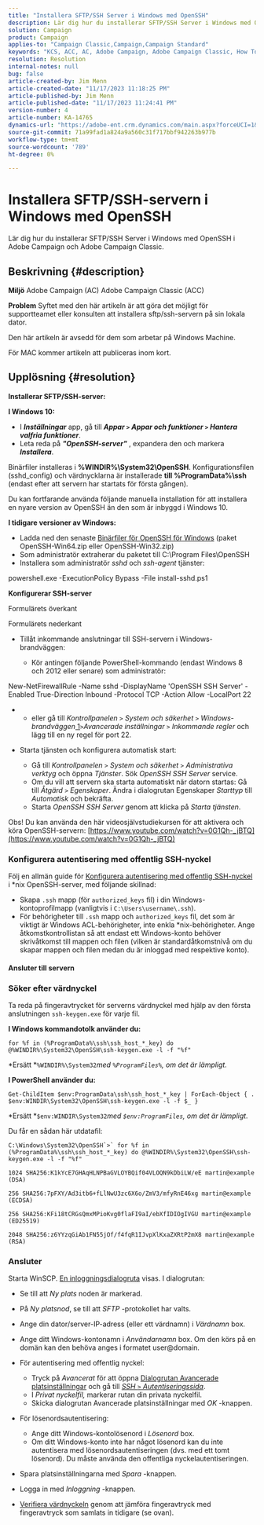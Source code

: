 ```yaml
---
title: "Installera SFTP/SSH Server i Windows med OpenSSH"
description: Lär dig hur du installerar SFTP/SSH Server i Windows med OpenSSH i Adobe Campaign och Adobe Campaign Classic.
solution: Campaign
product: Campaign
applies-to: "Campaign Classic,Campaign,Campaign Standard"
keywords: "KCS, ACC, AC, Adobe Campaign, Adobe Campaign Classic, How To, Install SFTP/SSH Server, Windows, OpenSSH"
resolution: Resolution
internal-notes: null
bug: false
article-created-by: Jim Menn
article-created-date: "11/17/2023 11:18:25 PM"
article-published-by: Jim Menn
article-published-date: "11/17/2023 11:24:41 PM"
version-number: 4
article-number: KA-14765
dynamics-url: "https://adobe-ent.crm.dynamics.com/main.aspx?forceUCI=1&pagetype=entityrecord&etn=knowledgearticle&id=1e189596-9f85-ee11-8179-6045bd006268"
source-git-commit: 71a99fad1a824a9a560c31f717bbf942263b977b
workflow-type: tm+mt
source-wordcount: '789'
ht-degree: 0%

---
```


# Installera SFTP/SSH-servern i Windows med OpenSSH


Lär dig hur du installerar SFTP/SSH Server i Windows med OpenSSH i Adobe Campaign och Adobe Campaign Classic.

## Beskrivning {#description}


<b>Miljö</b>
Adobe Campaign (AC) Adobe Campaign Classic (ACC)

<b>Problem</b>
Syftet med den här artikeln är att göra det möjligt för supportteamet eller konsulten att installera sftp/ssh-servern på sin lokala dator.

Den här artikeln är avsedd för dem som arbetar på Windows Machine.

För MAC kommer artikeln att publiceras inom kort.


## Upplösning {#resolution}


<b>Installerar SFTP/SSH-server:</b>

<b>I Windows 10:</b>

- I <b>*Inställningar</b>* app, gå till <b>*Appar `>`  Appar och funktioner `>`  Hantera valfria funktioner</b>*.
- Leta reda på <b>*&quot;OpenSSH-server&quot;</b>* , expandera den och markera <b>*Installera</b>*.


Binärfiler installeras i <b>%WINDIR%\System32\OpenSSH</b>. Konfigurationsfilen (sshd_config) och värdnycklarna är installerade <b>till %ProgramData%\ssh</b> (endast efter att servern har startats för första gången).

Du kan fortfarande använda följande manuella installation för att installera en nyare version av OpenSSH än den som är inbyggd i Windows 10.

<b>I tidigare versioner av Windows:</b>

- Ladda ned den senaste [Binärfiler för OpenSSH för Windows](https://github.com/PowerShell/Win32-OpenSSH/releases "https://github.com/PowerShell/Win32-OpenSSH/releases") (paket OpenSSH-Win64.zip eller OpenSSH-Win32.zip)
- Som administratör extraherar du paketet till C:\Program Files\OpenSSH
- Installera som administratör *sshd* och *ssh-agent* tjänster:


powershell.exe -ExecutionPolicy Bypass -File install-sshd.ps1



<b>Konfigurerar SSH-server</b>

Formulärets överkant

Formulärets nederkant

- Tillåt inkommande anslutningar till SSH-servern i Windows-brandväggen:

   - Kör antingen följande PowerShell-kommando (endast Windows 8 och 2012 eller senare) som administratör:


New-NetFirewallRule -Name sshd -DisplayName &#39;OpenSSH SSH Server&#39; -Enabled True-Direction Inbound -Protocol TCP -Action Allow -LocalPort 22

- 
   - eller gå till *Kontrollpanelen `>`  System och säkerhet `>`  Windows-brandväggen*[ 1](https://winscp.net/eng/docs/guide_windows_openssh_server#fn1)*`>`Avancerade inställningar `>`  Inkommande regler* och lägg till en ny regel för port 22.
- Starta tjänsten och konfigurera automatisk start:

   - Gå till *Kontrollpanelen `>`  System och säkerhet `>`  Administrativa verktyg* och öppna *Tjänster*. Sök *OpenSSH SSH Server* service.
   - Om du vill att servern ska starta automatiskt när datorn startas: Gå till *Åtgärd `>`  Egenskaper*. Ändra i dialogrutan Egenskaper *Starttyp* till *Automatisk* och bekräfta.
   - Starta *OpenSSH SSH Server* genom att klicka på *Starta tjänsten*.


Obs! Du kan använda den här videosjälvstudiekursen för att aktivera och köra OpenSSH-servern: [https://www.youtube.com/watch?v=0G1Qh-_jBTQ](https://www.youtube.com/watch?v=0G1Qh-_jBTQ)





### Konfigurera autentisering med offentlig SSH-nyckel



Följ en allmän guide för [Konfigurera autentisering med offentlig SSH-nyckel](https://winscp.net/eng/docs/guide_public_key) i \*nix OpenSSH-server, med följande skillnad:

- Skapa `.ssh` mapp (för `authorized_keys` fil) i din Windows-kontoprofilmapp (vanligtvis i `C:\Users\username\.ssh`).
- För behörigheter till `.ssh` mapp och `authorized_keys` fil, det som är viktigt är Windows ACL-behörigheter, inte enkla \*nix-behörigheter. Ange åtkomstkontrollistan så att endast ett Windows-konto behöver skrivåtkomst till mappen och filen (vilken är standardåtkomstnivå om du skapar mappen och filen medan du är inloggad med respektive konto).




#### Ansluter till servern



### <b>Söker efter värdnyckel</b>

Ta reda på fingeravtrycket för serverns värdnyckel med hjälp av den första anslutningen `ssh-keygen.exe` för varje fil.

<b>I Windows kommandotolk använder du: </b>


```
for %f in (%ProgramData%\ssh\ssh_host_*_key) do @%WINDIR%\System32\OpenSSH\ssh-keygen.exe -l -f "%f"
```


*Ersätt *`%WINDIR%\System32`*med *`%ProgramFiles%`*, om det är lämpligt.*

<b>I PowerShell använder du: </b>


```
Get-ChildItem $env:ProgramData\ssh\ssh_host_*_key | ForEach-Object { . $env:WINDIR\System32\OpenSSH\ssh-keygen.exe -l -f $_ }
```


*Ersätt *`$env:WINDIR\System32`*med *`$env:ProgramFiles`*, om det är lämpligt.*

Du får en sådan här utdatafil:


```
C:\Windows\System32\OpenSSH`>` for %f in (%ProgramData%\ssh\ssh_host_*_key) do @%WINDIR%\System32\OpenSSH\ssh-keygen.exe -l -f "%f"
```



```
1024 SHA256:K1kYcE7GHAqHLNPBaGVLOYBQif04VLOQN9kDbiLW/eE martin@example (DSA)
```



```
256 SHA256:7pFXY/Ad3itb6+fLlNwU3zc6X6o/ZmV3/mfyRnE46xg martin@example (ECDSA)
```



```
256 SHA256:KFi18tCRGsQmxMPioKvg0flaFI9aI/ebXfIDIOgIVGU martin@example (ED25519)
```



```
2048 SHA256:z6YYzqGiAb1FN55jOf/f4fqR1IJvpXlKxaZXRtP2mX8 martin@example (RSA)
```




### Ansluter



Starta WinSCP. [En inloggningsdialogruta](https://winscp.net/eng/docs/ui_login) visas. I dialogrutan:

- Se till att *Ny plats* noden är markerad.
- På *Ny platsnod*, se till att *SFTP* -protokollet har valts.
- Ange din dator/server-IP-adress (eller ett värdnamn) i *Värdnamn* box.
- Ange ditt Windows-kontonamn i *Användarnamn* box. Om den körs på en domän kan den behöva anges i formatet user@domain.
- För autentisering med offentlig nyckel:

   - Tryck på *Avancerat* för att öppna [Dialogrutan Avancerade platsinställningar](https://winscp.net/eng/docs/ui_login_advanced) och gå till *[SSH `>`  Autentiseringssida](https://winscp.net/eng/docs/ui_login_authentication)*.
   - I *Privat nyckelfil,* markerar rutan din privata nyckelfil.
   - Skicka dialogrutan Avancerade platsinställningar med *OK* -knappen.
- För lösenordsautentisering:

   - Ange ditt Windows-kontolösenord i *Lösenord* box.
   - Om ditt Windows-konto inte har något lösenord kan du inte autentisera med lösenordsautentiseringen (dvs. med ett tomt lösenord). Du måste använda den offentliga nyckelautentiseringen.
- Spara platsinställningarna med *Spara* -knappen.
- Logga in med *Inloggning* -knappen.
- [Verifiera värdnyckeln](https://winscp.net/eng/docs/ssh_verifying_the_host_key) genom att jämföra fingeravtryck med fingeravtryck som samlats in tidigare (se ovan).



